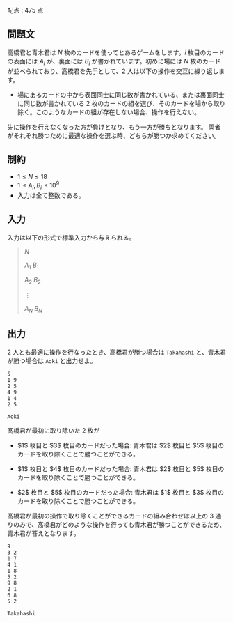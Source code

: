 配点 : $475$ 点

## 問題文

高橋君と青木君は $N$ 枚のカードを使ってとあるゲームをします。$i$ 枚目のカードの表面には $A_i$ が、裏面には $B_i$ が書かれています。初めに場には $N$ 枚のカードが並べられており、高橋君を先手として、$2$ 人は以下の操作を交互に繰り返します。

- 場にあるカードの中から表面同士に同じ数が書かれている、または裏面同士に同じ数が書かれている $2$ 枚のカードの組を選び、そのカードを場から取り除く。このようなカードの組が存在しない場合、操作を行えない。

先に操作を行えなくなった方が負けとなり、もう一方が勝ちとなります。
両者がそれぞれ勝つために最適な操作を選ぶ時、どちらが勝つか求めてください。

## 制約

- $1 \leq N \leq 18$
- $1 \leq A_i,B_i \leq 10^9$
- 入力は全て整数である。

## 入力

入力は以下の形式で標準入力から与えられる。

> $N$
> 
> $A_1$ $B_1$
> 
> $A_2$ $B_2$
> 
> $\vdots$
> 
> $A_N$ $B_N$

## 出力

$2$ 人とも最適に操作を行なったとき、高橋君が勝つ場合は `Takahashi` と、青木君が勝つ場合は `Aoki` と出力せよ。

```input1
5
1 9
2 5
4 9
1 4
2 5
```

```output1
Aoki
```

髙橋君が最初に取り除いた $2$ 枚が

- <p>$1$ 枚目と $3$ 枚目のカードだった場合: 青木君は $2$ 枚目と $5$ 枚目のカードを取り除くことで勝つことができる。</p>
- <p>$1$ 枚目と $4$ 枚目のカードだった場合: 青木君は $2$ 枚目と $5$ 枚目のカードを取り除くことで勝つことができる。</p>
- <p>$2$ 枚目と $5$ 枚目のカードだった場合: 青木君は $1$ 枚目と $3$ 枚目のカードを取り除くことで勝つことができる。</p>

髙橋君が最初の操作で取り除くことができるカードの組み合わせは以上の $3$ 通りのみで、髙橋君がどのような操作を行っても青木君が勝つことができるため、青木君が答えとなります。

```input2
9
3 2
1 7
4 1
1 8
5 2
9 8
2 1
6 8
5 2
```

```output2
Takahashi
```